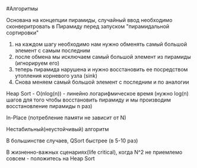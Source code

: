 #Алгоритмы 

Основана на концепции пирамиды, случайный ввод необходимо сконверитровать в Пирамиду перед запуском "пирамидальной сортировки"

1. на каждом шагу необходимо нам нужно обменять самый большой элемент с самым последним
2. после обмена мы исключаем самый большой элемент из пирамиды (игнорируем его)
3. теперь пирамида нарушена и нужно восстановить ее посредством утопления корневого узла (sink)
4. Снова меняем самый большой элемент с последним и по аналогии

Heap Sort - O(nlog(n)) - линейно логарифмическое время
(нужно log(n) шагов для того чтобы восстановить пирамиду и мы производим восстановление пирамиды n раз)

In-Place (потребление памяти не зависит от N)

Нестабильный(неустойчивый) алгоритм

В большинстве случаев, QSort быстрее (в 5-10 раз)

В жизненно-важных сценариях(life critical), когда N^2 не приемлемо совсем - положитесь на Heap Sort